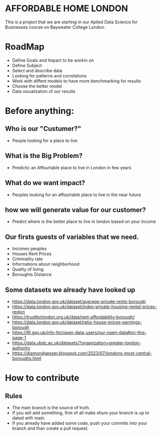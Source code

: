 AFFORDABLE HOME LONDON
======================

This is a project that we are starting in our Aplied Data Science for Businesses course on Bayswater College London.

# RoadMap

- Define Goals and Impact to be workin on
- Define Subject
- Select and describe data
- Looking for patterns and correlations
- Work with diffent models to have more benchmarking for results
- Choose the better model
- Data visualization of our results

# Before anything:

## Who is our "Custumer?"

- People looking for a place to live

## What is the Big Problem?

- Predictic an Affourtable place to live in London in few years

## What do we want impact?

- Peoples looking for an affourtable place to live in the near future

## how we will generate value for our customer?

- Predict where is the better place to live in london based on your income

## Our firsts guests of variables that we need.

- Incomes peoples
- Houses Rent Prices
- Criminality rate
- Informations about neighborhood
- Quality of living
- Boroughts Distance

## Some datasets we already have looked up

- https://data.london.gov.uk/dataset/average-private-rents-borough
- https://data.london.gov.uk/dataset/index-private-housing-rental-prices-region
- https://trustforlondon.org.uk/data/rent-affordability-borough/
- https://data.london.gov.uk/dataset/ratio-house-prices-earnings-borough
- https://tfl.gov.uk/info-for/open-data-users/our-open-data#on-this-page-1
- https://data.ubdc.ac.uk/datasets/?organization=greater-london-authority
- https://diamondgeezer.blogspot.com/2023/07/londons-most-central-boroughs.html

# How to contribute

## Rules

- The main branch is the source of truth.
- If you will add something, first of all make shure your branch is up to dated with main.
- If you already have added some code, push your commits into your branch and than create a pull request.

